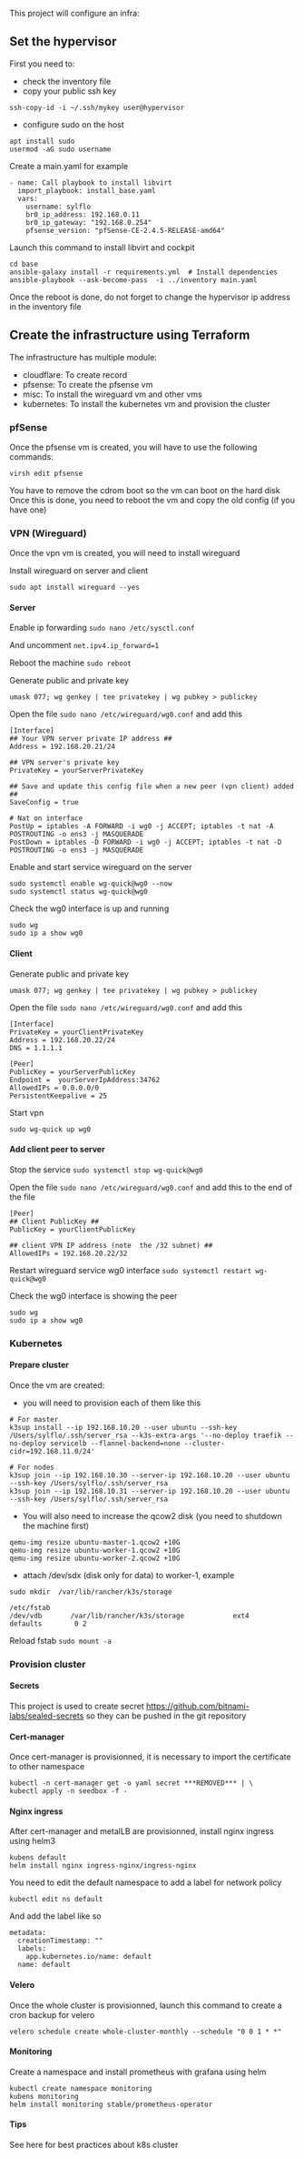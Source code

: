 This project will configure an infra:

## Set the hypervisor

First you need to:
- check the inventory file
- copy your public ssh key
```
ssh-copy-id -i ~/.ssh/mykey user@hypervisor
```
- configure sudo on the host
```
apt install sudo
usermod -aG sudo username
```

Create a main.yaml for example
```
- name: Call playbook to install libvirt
  import_playbook: install_base.yaml
  vars:
    username: sylflo
    br0_ip_address: 192.168.0.11
    br0_ip_gateway: "192.168.0.254"
    pfsense_version: "pfSense-CE-2.4.5-RELEASE-amd64"
```

Launch this command to install libvirt and cockpit
```
cd base
ansible-galaxy install -r requirements.yml  # Install dependencies
ansible-playbook --ask-become-pass  -i ../inventory main.yaml
```

Once the reboot is done, do not forget to change the hypervisor ip address in the inventory file

## Create the infrastructure using Terraform

The infrastructure has multiple module:
- cloudflare: To create record
- pfsense: To create the pfsense vm
- misc: To install the wireguard vm and other vms
- kubernetes: To install the kubernetes vm and provision the cluster

### pfSense

Once the pfsense vm is created, you will have to use the following commands:
```
virsh edit pfsense
```

You have to remove the cdrom boot so the vm can boot on the hard disk
Once this is done, you need to reboot the vm and copy the old config (if you have one)

### VPN (Wireguard)

Once the vpn vm is created, you will need to install wireguard

Install wireguard on server and client
```
sudo apt install wireguard --yes
```

#### Server

Enable ip forwarding
`sudo nano /etc/sysctl.conf`

And uncomment
`net.ipv4.ip_forward=1`

Reboot the machine
`sudo reboot`

Generate public and private key
```
umask 077; wg genkey | tee privatekey | wg pubkey > publickey
```

Open the file `sudo nano /etc/wireguard/wg0.conf` and add this

```
[Interface]
## Your VPN server private IP address ##
Address = 192.168.20.21/24

## VPN server's private key
PrivateKey = yourServerPrivateKey

## Save and update this config file when a new peer (vpn client) added ##
SaveConfig = true

# Nat on interface
PostUp = iptables -A FORWARD -i wg0 -j ACCEPT; iptables -t nat -A POSTROUTING -o ens3 -j MASQUERADE
PostDown = iptables -D FORWARD -i wg0 -j ACCEPT; iptables -t nat -D POSTROUTING -o ens3 -j MASQUERADE
```

Enable and start service wireguard on the server
```
sudo systemctl enable wg-quick@wg0 --now
sudo systemctl status wg-quick@wg0
```

Check the wg0 interface is up and running
```
sudo wg
sudo ip a show wg0
```

#### Client

Generate public and private key
```
umask 077; wg genkey | tee privatekey | wg pubkey > publickey
```

Open the file `sudo nano /etc/wireguard/wg0.conf` and add this

```
[Interface]
PrivateKey = yourClientPrivateKey
Address = 192.168.20.22/24
DNS = 1.1.1.1

[Peer]
PublicKey = yourServerPublicKey
Endpoint =  yourServerIpAddress:34762
AllowedIPs = 0.0.0.0/0
PersistentKeepalive = 25
```

Start vpn
```
sudo wg-quick up wg0
```

#### Add client peer to server

Stop the service
`sudo systemctl stop wg-quick@wg0`

Open the file `sudo nano /etc/wireguard/wg0.conf` and add this to the end of the file

```
[Peer]
## Client PublicKey ##
PublicKey = yourClientPublicKey

## client VPN IP address (note  the /32 subnet) ##
AllowedIPs = 192.168.20.22/32
```

Restart wireguard service wg0 interface
`sudo systemctl restart wg-quick@wg0`

Check the wg0 interface is showing the peer
```
sudo wg
sudo ip a show wg0
```


### Kubernetes

#### Prepare cluster

Once the vm are created:

- you will need to provision each of them like this
```
# For master
k3sup install --ip 192.168.10.20 --user ubuntu --ssh-key /Users/sylflo/.ssh/server_rsa --k3s-extra-args '--no-deploy traefik --no-deploy servicelb --flannel-backend=none --cluster-cidr=192.168.11.0/24'

# For nodes
k3sup join --ip 192.168.10.30 --server-ip 192.168.10.20 --user ubuntu --ssh-key /Users/sylflo/.ssh/server_rsa
k3sup join --ip 192.168.10.31 --server-ip 192.168.10.20 --user ubuntu --ssh-key /Users/sylflo/.ssh/server_rsa
```

- You will also need to increase the qcow2 disk (you need to shutdown the machine first)
```
qemu-img resize ubuntu-master-1.qcow2 +10G
qemu-img resize ubuntu-worker-1.qcow2 +10G
qemu-img resize ubuntu-worker-2.qcow2 +10G
```

- attach /dev/sdx (disk only for data) to worker-1, example

`sudo mkdir  /var/lib/rancher/k3s/storage`

```
/etc/fstab
/dev/vdb       /var/lib/rancher/k3s/storage            ext4    defaults        0 2
```

Reload fstab `sudo mount -a`

### Provision cluster

#### Secrets

This project is used to create secret https://github.com/bitnami-labs/sealed-secrets so they can be pushed
in the git repository


#### Cert-manager

Once cert-manager is provisionned, it is necessary to import the certificate to other namespace
```
kubectl -n cert-manager get -o yaml secret ***REMOVED*** | \
kubectl apply -n seedbox -f -
```


#### Nginx ingress

After cert-manager and metalLB are provisionned, install nginx ingress using helm3

```
kubens default
helm install nginx ingress-nginx/ingress-nginx
```

You need to edit the default namespace to add a label for network policy
```
kubectl edit ns default 
```

And add the label like so
```
metadata:
  creationTimestamp: ""
  labels:
    app.kubernetes.io/name: default
  name: default
```

#### Velero

Once the whole cluster is provisionned, launch this command to create a cron backup for velero
```
velero schedule create whole-cluster-monthly --schedule "0 0 1 * *" 
```

#### Monitoring

Create a namespace and install prometheus with grafana using helm
```
kubectl create namespace monitoring
kubens monitoring
helm install monitoring stable/prometheus-operator
```


#### Tips

See here for best practices about k8s cluster
